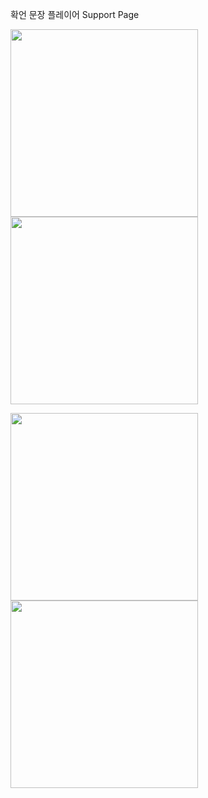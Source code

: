 확언 문장 플레이어 Support Page



<img src="https://user-images.githubusercontent.com/55867479/222936808-19166f79-dfe7-4ae4-8ae6-ae2549692157.png" width = 300><img src="https://user-images.githubusercontent.com/55867479/222936804-8f070153-780a-4df2-89fd-13f2d049e5f7.png" width = 300>

<img src="https://user-images.githubusercontent.com/55867479/222936803-794c6366-f7ec-4320-855a-e5bb6b798f96.png" width = 300><img src="https://user-images.githubusercontent.com/55867479/222936806-b977acc8-c8ca-4108-8892-f8f509a7b828.png" width = 300>
